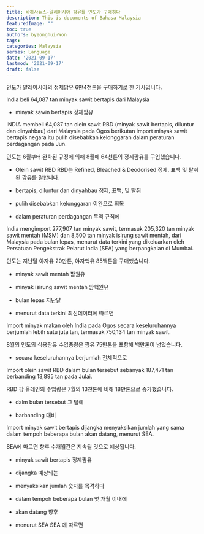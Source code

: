 ```yaml
---
title: 바하사뉴스-말레이시아 팜유를 인도가 구매하다
description: This is documents of Bahasa Malaysia
featuredImage: ""
toc: true
authors: byeonghui-Won
tags:
categories: Malaysia
series: Language
date: '2021-09-17'
lastmod: '2021-09-17'
draft: false
---
```


인도가 말레이시아의 정제팜유 6만4천톤을 구매하기로 한 기사입니다. 

India beli 64,087 tan minyak sawit bertapis dari Malaysia

+ minyak sawin bertapis 정제팜유


INDIA membeli 64,087 tan olein sawit RBD (minyak sawit bertapis, diluntur dan dinyahbau) dari Malaysia pada Ogos berikutan import minyak sawit bertapis negara itu pulih disebabkan kelonggaran dalam peraturan perdagangan pada Jun.

인도는 6월부터 완화된 규정에 의해 8월에 64천톤의 정제팜유를 구입했습니다.

+ Olein sawit RBD RBD는 Refined, Bleached & Deodorised 정제, 표백 및 탈취된 팜유를 말합니다. 

+ bertapis, diluntur dan dinyahbau 정제, 표백, 및 탈취

+ pulih disebabkan kelonggaran 이완으로 회복

+ dalam peraturan perdagangan 무역 규칙에 

India mengimport 277,907 tan minyak sawit, termasuk 205,320 tan minyak sawit mentah (MSM) dan 8,500 tan minyak isirung sawit mentah, dari Malaysia pada bulan lepas, menurut data terkini yang dikeluarkan oleh Persatuan Pengekstrak Pelarut India (SEA) yang berpangkalan di Mumbai.

인도는 지난달 야자유 20만톤, 야자핵유 85백톤을 구매했습니다. 

+ minyak sawit mentah 팜원유

+ minyak isirung sawit mentah 팜핵원유

+ bulan lepas 지난달

+ menurut data terkini 최신데이터에 따르면


Import minyak makan oleh India pada Ogos secara keseluruhannya berjumlah lebih satu juta tan, termasuk 750,134 tan minyak sawit.

8월의 인도의 식용팜유 수입총량은 팜유 75만톤을 포함해 백만톤이 넘었습니다.

+ secara keseluruhannya berjumlah 전체적으로 


Import olein sawit RBD dalam bulan tersebut sebanyak 187,471 tan berbanding 13,895 tan pada Julai.

RBD 팜 올레인의 수입량은 7월의 13천톤에 비해 18만톤으로 증가했습니다.

+ dalm bulan tersebut 그 달에

+ barbanding 대비

Import minyak sawit bertapis dijangka menyaksikan jumlah yang sama dalam tempoh beberapa bulan akan datang, menurut SEA.

SEA에 따르면 향후 수개월간은 지속될 것으로 예상됩니다. 

+ minyak sawit bertapis 정제팜유

+ dijangka 예상되는 

+ menyaksikan jumlah 숫자를 목격하다

+ dalam tempoh beberapa bulan 몇 개월 이내에 

+ akan datang 향후

+ menurut SEA SEA 에 따르면

